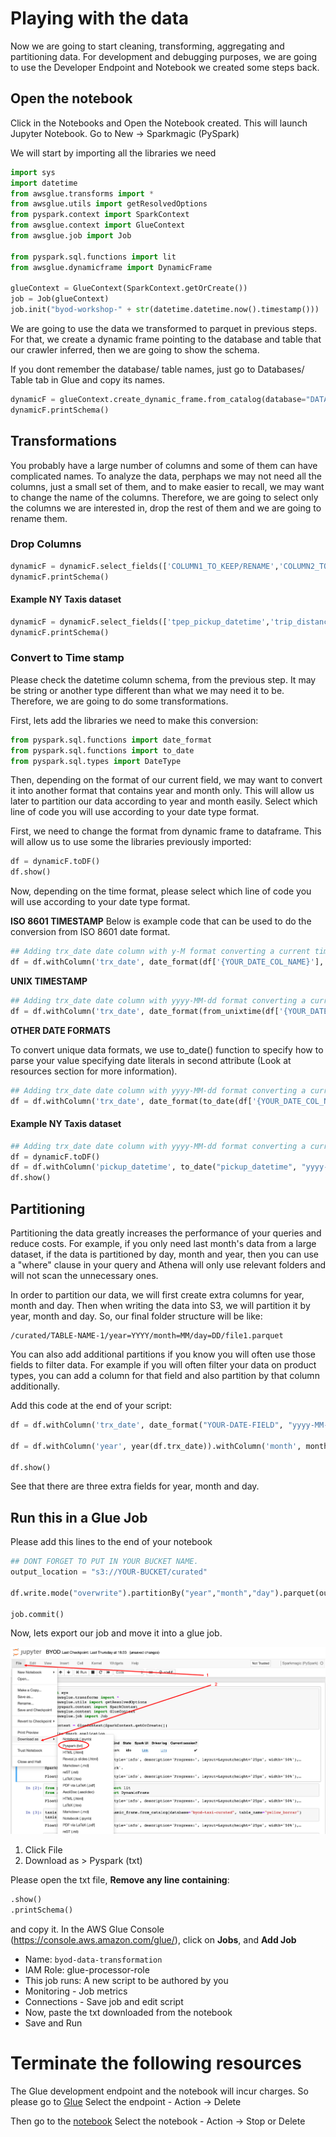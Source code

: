 # Playing with the data


Now we are going to start cleaning, transforming, aggregating and partitioning data. For development and debugging purposes, we are going to use the Developer Endpoint and Notebook we created some steps back.

## Open the notebook

Click in the Notebooks and Open the Notebook created. This will launch Jupyter Notebook. Go to New -> Sparkmagic (PySpark)

We will start by importing all the libraries we need 

``` python
import sys
import datetime
from awsglue.transforms import *
from awsglue.utils import getResolvedOptions
from pyspark.context import SparkContext
from awsglue.context import GlueContext
from awsglue.job import Job

from pyspark.sql.functions import lit
from awsglue.dynamicframe import DynamicFrame

glueContext = GlueContext(SparkContext.getOrCreate())
job = Job(glueContext)
job.init("byod-workshop-" + str(datetime.datetime.now().timestamp()))

```

We are going to use the data we transformed to parquet in previous steps. For that, we create a dynamic frame pointing to the database and table that our crawler inferred, then we are going to show the schema.

If you dont remember the database/ table names, just go to Databases/ Table tab in Glue and copy its names.

``` python
dynamicF = glueContext.create_dynamic_frame.from_catalog(database="DATABASE_NAME", table_name="TABLE_NAME")
dynamicF.printSchema()
```

## Transformations

You probably have a large number of columns and some of them can have complicated names. To analyze the data, perphaps we may not need all the columns, just a small set of them, and to make easier to recall, we may want to change the name of the columns. Therefore, we are going to select only the columns we are interested in, drop the rest of them and we are going to rename them.

### Drop Columns


``` python
dynamicF = dynamicF.select_fields(['COLUMN1_TO_KEEP/RENAME','COLUMN2_TO_KEEP']).rename_field('COLUMN1_TO_KEEP/RENAME', 'NEW_COLUMN_NAME')
dynamicF.printSchema()
```

#### Example NY Taxis dataset

``` python
dynamicF = dynamicF.select_fields(['tpep_pickup_datetime','trip_distance']).rename_field('tpep_pickup_datetime', 'pickup_datetime')
dynamicF.printSchema()
```


### Convert to Time stamp

Please check the datetime column schema, from the previous step. It may be string or another type different than what we may need it to be. Therefore, we are going to do some transformations.

First, lets add the libraries we need to make this conversion:

``` python 
from pyspark.sql.functions import date_format
from pyspark.sql.functions import to_date
from pyspark.sql.types import DateType
```
Then, depending on the format of our current field, we may want to convert it into another format that contains year and month only. This will allow us later to partition our data according to year and month easily. Select which line of code you will use according to your date type format.

First, we need to change the format from dynamic frame to dataframe. This will allow us to use some the libraries previously imported:


``` python 
df = dynamicF.toDF()
df.show()
```

Now, depending on the time format, please select which line of code you will use according to your date type format.

**ISO 8601 TIMESTAMP**
Below is example code that can be used to do the conversion from ISO 8601 date format.

``` python 
## Adding trx_date date column with y-M format converting a current timestamp/unix date format
df = df.withColumn('trx_date', date_format(df['{YOUR_DATE_COL_NAME}'], "yyyy-MM-dd").cast(DateType()))
```

**UNIX TIMESTAMP**

``` python
## Adding trx_date date column with yyyy-MM-dd format converting a current timestamp/unix date format
df = df.withColumn('trx_date', date_format(from_unixtime(df['{YOUR_DATE_COL_NAME}']), "yyyy-MM-dd").cast(DateType()))
```

**OTHER DATE FORMATS**

To convert unique data formats, we use to_date() function to specify how to parse your value specifying date literals in second attribute (Look at resources section for more information).

``` python
## Adding trx_date date column with yyyy-MM-dd format converting a current timestamp/unix date format
df = df.withColumn('trx_date', date_format(to_date(df['{YOUR_DATE_COL_NAME}'], {DATE_LITERALS}), "yyyy-MM-dd").cast(DateType()))
```

#### Example NY Taxis dataset

``` python 
## Adding trx_date date column with yyyy-MM-dd format converting a current timestamp/unix date format
df = dynamicF.toDF()
df = df.withColumn('pickup_datetime', to_date("pickup_datetime", "yyyy-MM-dd"))
df.show()
```

## Partitioning

Partitioning the data greatly increases the performance of your queries and reduce costs. For example, if you only need last month's data from a large dataset, if the data is partitioned by day, month and year, then you can use a "where" clause in your query and Athena will only use relevant folders and will not scan the unnecessary ones.

In order to partition our data, we will first create extra columns for year, month and day. Then when writing the data into S3, we will partition it by year, month and day. So, our final folder structure will be like:

```
/curated/TABLE-NAME-1/year=YYYY/month=MM/day=DD/file1.parquet
```

You can also add additional partitions if you know you will often use those fields to filter data. For example if you will often filter your data on product types, you can add a column for that field and also partition by that column additionally.

Add this code at the end of your script:
```python
df = df.withColumn('trx_date', date_format("YOUR-DATE-FIELD", "yyyy-MM-dd").cast(DateType()))

df = df.withColumn('year', year(df.trx_date)).withColumn('month', month(df.trx_date)).withColumn('day', dayofmonth(df.trx_date))

df.show()

```

See that there are three extra fields for year, month and day.

## Run this in a Glue Job


Please add this lines to the end of your notebook 

``` python
## DONT FORGET TO PUT IN YOUR BUCKET NAME.
output_location = "s3://YOUR-BUCKET/curated"

df.write.mode("overwrite").partitionBy("year","month","day").parquet(output_location)

job.commit()
```

Now, lets export our job and move it into a glue job.

![exporting notebook to glue](./img/notebook-to-glue.png)

1. Click File
2. Download as > Pyspark (txt)

Please open the txt file, **Remove any line containing**:
```python
.show()
.printSchema()
```
and copy it. In the AWS Glue Console (https://console.aws.amazon.com/glue/), click on **Jobs**, and **Add Job**

- Name:  `byod-data-transformation`
- IAM Role: glue-processor-role
- This job runs: A new script to be authored by you
- Monitoring - Job metrics
- Connections - Save job and edit script
- Now, paste the txt downloaded from the notebook
- Save and Run

# Terminate the following resources

The Glue development endpoint and the notebook will incur charges. So please go to [Glue](https://console.aws.amazon.com/glue/home?region=us-east-1#etl:tab=devEndpoints)
Select the endpoint - Action -> Delete

Then go to the [notebook](https://console.aws.amazon.com/glue/home?region=us-east-1#etl:tab=notebooks)
Select the notebook - Action -> Stop or Delete




